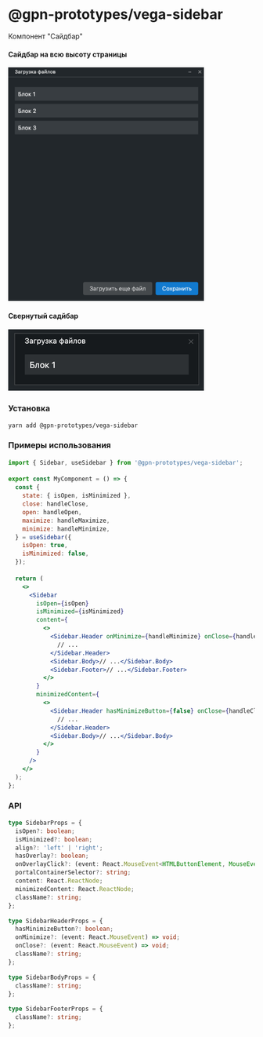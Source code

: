 # @gpn-prototypes/vega-sidebar

Компонент "Сайдбар"

#### Сайдбар на всю высоту страницы

<img src="docs/pic-1.png" width="400">

#### Свернутый садйбар

<img src="docs/pic-2.png" width="400">

### Установка

```
yarn add @gpn-prototypes/vega-sidebar
```

### Примеры использования

```jsx
import { Sidebar, useSidebar } from '@gpn-prototypes/vega-sidebar';

export const MyComponent = () => {
  const {
    state: { isOpen, isMinimized },
    close: handleClose,
    open: handleOpen,
    maximize: handleMaximize,
    minimize: handleMinimize,
  } = useSidebar({
    isOpen: true,
    isMinimized: false,
  });

  return (
    <>
      <Sidebar
        isOpen={isOpen}
        isMinimized={isMinimized}
        content={
          <>
            <Sidebar.Header onMinimize={handleMinimize} onClose={handleClose}>
              // ...
            </Sidebar.Header>
            <Sidebar.Body>// ...</Sidebar.Body>
            <Sidebar.Footer>// ...</Sidebar.Footer>
          </>
        }
        minimizedContent={
          <>
            <Sidebar.Header hasMinimizeButton={false} onClose={handleClose}>
              // ...
            </Sidebar.Header>
            <Sidebar.Body>// ...</Sidebar.Body>
          </>
        }
      />
    </>
  );
};
```

### API

```ts
type SidebarProps = {
  isOpen?: boolean;
  isMinimized?: boolean;
  align?: 'left' | 'right';
  hasOverlay?: boolean;
  onOverlayClick?: (event: React.MouseEvent<HTMLButtonElement, MouseEvent> | KeyboardEvent) => void;
  portalContainerSelector?: string;
  content: React.ReactNode;
  minimizedContent: React.ReactNode;
  className?: string;
};
```

```ts
type SidebarHeaderProps = {
  hasMinimizeButton?: boolean;
  onMinimize?: (event: React.MouseEvent) => void;
  onClose?: (event: React.MouseEvent) => void;
  className?: string;
};
```

```ts
type SidebarBodyProps = {
  className?: string;
};
```

```ts
type SidebarFooterProps = {
  className?: string;
};
```
